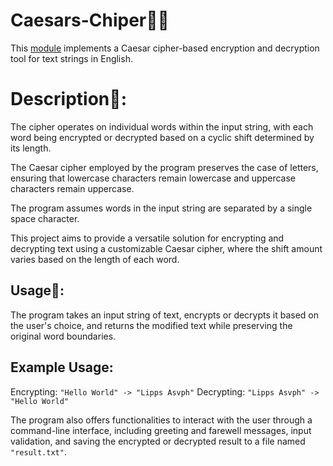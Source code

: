# Caesars-Chiper🏃‍♂️

This [module](./caesars_chiper.py) implements a Caesar cipher-based encryption and decryption tool for text strings in English. 

# Description📖:
The cipher operates on individual words within the input string, with each word being encrypted or decrypted based on a cyclic shift determined by its length.

The Caesar cipher employed by the program preserves the case of letters, ensuring that lowercase characters remain lowercase and uppercase characters remain uppercase. 

The program assumes words in the input string are separated by a single space character.

This project aims to provide a versatile solution for encrypting and decrypting text using a customizable Caesar cipher, where the shift amount varies based on the length of each word.

## Usage🔄:
The program takes an input string of text, encrypts or decrypts it based on the user's choice, and returns the modified text while preserving the original word boundaries.

## Example Usage:
Encrypting: ```"Hello World" -> "Lipps Asvph"```
Decrypting: ```"Lipps Asvph" -> "Hello World"```

The program also offers functionalities to interact with the user through a command-line interface, including greeting and farewell messages, input validation, and saving the encrypted or decrypted result to a file named ```"result.txt"```.